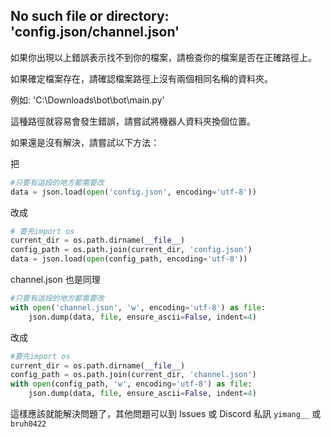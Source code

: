 ## No such file or directory: 'config.json/channel.json'

如果你出現以上錯誤表示找不到你的檔案，請檢查你的檔案是否在正確路徑上。

如果確定檔案存在，請確認檔案路徑上沒有兩個相同名稱的資料夾。

例如: 'C:\Downloads\bot\bot\main.py'

這種路徑就容易會發生錯誤，請嘗試將機器人資料夾換個位置。

如果還是沒有解決，請嘗試以下方法：

把
```py
#只要有這段的地方都需要改
data = json.load(open('config.json', encoding='utf-8'))
```
改成
```py
# 要先import os
current_dir = os.path.dirname(__file__)
config_path = os.path.join(current_dir, 'config.json')
data = json.load(open(config_path, encoding='utf-8'))
```
channel.json 也是同理
```py
#只要有這段的地方都需要改
with open('channel.json', 'w', encoding='utf-8') as file:
    json.dump(data, file, ensure_ascii=False, indent=4)
```
改成
```py
#要先import os
current_dir = os.path.dirname(__file__)
config_path = os.path.join(current_dir, 'channel.json')
with open(config_path, 'w', encoding='utf-8') as file:
    json.dump(data, file, ensure_ascii=False, indent=4)
```
這樣應該就能解決問題了，其他問題可以到 Issues 或 Discord 私訊 `yimang__` 或 `bruh0422`